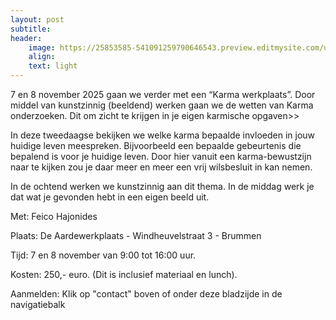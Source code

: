 ```yaml
---
layout: post
subtitle:
header:
    image: https://25853585-541091259790646543.preview.editmysite.com/uploads/2/5/8/5/25853585/sw_orig.jpg
    align:
    text: light
---
```

7 en 8 november 2025 gaan we verder met een “Karma werkplaats”. Door middel van kunstzinnig (beeldend) werken gaan we de wetten van Karma onderzoeken. Dit om zicht te krijgen in je eigen karmische opgaven>>


In deze tweedaagse bekijken we welke karma bepaalde invloeden in jouw huidige leven meespreken. Bijvoorbeeld een bepaalde gebeurtenis die bepalend is voor je huidige leven. Door hier vanuit een karma-bewustzijn naar te kijken zou je daar meer en meer een vrij wilsbesluit in kan nemen.

In de ochtend werken we kunstzinnig aan dit thema. In de middag werk je dat wat je gevonden hebt in een eigen beeld uit.


Met: Feico Hajonides

Plaats: De Aardewerkplaats - Windheuvelstraat 3 - Brummen

Tijd: 7 en 8 november van 9:00 tot 16:00 uur.

Kosten: 250,- euro. (Dit is inclusief materiaal en lunch).

Aanmelden:
Klik op "contact"
boven of onder deze bladzijde in de navigatiebalk
